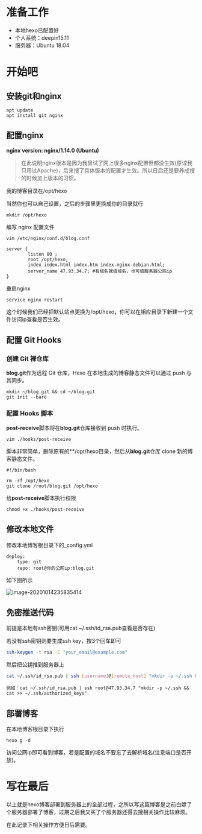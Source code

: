 # 准备工作

- 本地hexo已配置好
- 个人系统：deepin15.11
- 服务器：Ubuntu 18.04

# 开始吧

## 安装git和nginx

```shell
apt update
apt install git nginx
```

## 配置nginx

**nginx version: nginx/1.14.0 (Ubuntu)**

> 在此说明nginx版本是因为我曾试了网上很多nginx配置但都没生效(原谅我只用过Apache)，后来搜了具体版本的配置才生效。所以日后还是要养成搜的时候加上版本的习惯。

我的博客目录在/opt/hexo

当然你也可以自己设置，之后的步骤里更换成你的目录就行

```shell
mkdir /opt/hexo
```

编写 nginx 配置文件

```shell
vim /etc/nginx/conf.d/blog.conf
```

```shell
server {
        listen 80 ;
        root /opt/hexo;
        index index.html index.htm index.nginx-debian.html;
        server_name 47.93.34.7; #有域名就填域名，也可填服务器公网ip
}
```

重启nginx

```shell
service nginx restart
```

这个时候我们已经把默认站点更换为/opt/hexo，你可以在相应目录下新建一个文件访问ip查看是否生效。

## 配置 Git Hooks

### 创建 Git 裸仓库

**blog.git**作为远程 Git 仓库，Hexo 在本地生成的博客静态文件可以通过 push 与其同步。

```shell
mkdir ~/blog.git && cd ~/blog.git
git init --bare
```

### 配置 Hooks 脚本

**post-receive**脚本将在**blog.git**仓库接收到 push 时执行。

```shell
vim ./hooks/post-receive
```

脚本非常简单，删除原有的**/opt/hexo目录，然后从**blog.git**仓库 clone 新的博客静态文件。

```shell
#!/bin/bash

rm -rf /opt/hexo
git clone /root/blog.git /opt/hexo
```

给**post-receive**脚本执行权限

```
chmod +x ./hooks/post-receive
```

## 修改本地文件

修改本地博客根目录下的_config.yml

```shell
deploy:
    type: git
    repo: root@你的公网ip:blog.git
```

如下图所示

![image-20201014235835414](https://cdn.jsdelivr.net/gh/zss192/Typora-notes@master/images/image-20201014235835414.png)

## 免密推送代码

前提是本地有ssh密钥(可用cat ~/.ssh/id_rsa.pub查看是否存在)

若没有ssh密钥则要生成ssh key，按3个回车即可

```bash
ssh-keygen -t rsa -C "your_email@example.com"
```

然后把公钥推到服务器上

```bash
cat ~/.ssh/id_rsa.pub | ssh [username]@[remote_host] "mkdir -p ~/.ssh && cat >> ~/.ssh/authorized_keys"
```

```
例如：cat ~/.ssh/id_rsa.pub | ssh root@47.93.34.7 "mkdir -p ~/.ssh && cat >> ~/.ssh/authorized_keys"
```

## 部署博客

在本地博客根目录下执行

```
hexo g -d
```

访问公网ip即可看到博客，若是配置的域名不要忘了去解析域名(注意端口是否开放)。

# 写在最后

以上就是hexo博客部署到服务器上的全部过程，之所以写这篇博客是之前白嫖了个服务器部署了博客，过期之后我又买了个服务器还得去搜相关操作比较麻烦。

在此记录下相关操作方便日后需要。